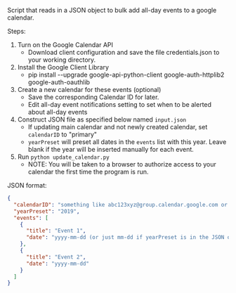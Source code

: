 Script that reads in a JSON object to bulk add all-day events to a google calendar.

Steps:
1. Turn on the Google Calendar API
    - Download client configuration and save the file credentials.json to your working directory.
2. Install the Google Client Library
    - pip install --upgrade google-api-python-client google-auth-httplib2 google-auth-oauthlib
3. Create a new calendar for these events (optional)
    - Save the corresponding Calendar ID for later.
    - Edit all-day event notifications setting to set when to be alerted about all-day events
4. Construct JSON file as specified below named `input.json`
    - If updating main calendar and not newly created calendar, set `calendarID` to "primary"
    - `yearPreset` will preset all dates in the `events` list with this year. Leave blank if the year will be inserted manually for each event.
5. Run `python update_calendar.py`
    - NOTE: You will be taken to a browser to authorize access to your calendar the first time the program is run.

JSON format:
```JSON
{
  "calendarID": "something like abc123xyz@group.calendar.google.com or primary",
  "yearPreset": "2019",
  "events": [
    {
      "title": "Event 1",
      "date": "yyyy-mm-dd (or just mm-dd if yearPreset is in the JSON object)"
    },
    {
      "title": "Event 2",
      "date": "yyyy-mm-dd"
    }
  ]
}
```